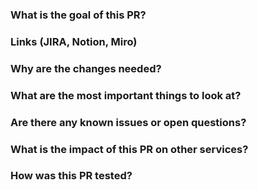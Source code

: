 ### What is the goal of this PR?


### Links (JIRA, Notion, Miro)


### Why are the changes needed?


### What are the most important things to look at?


### Are there any known issues or open questions?


### What is the impact of this PR on other services?


### How was this PR tested?

